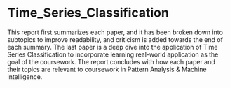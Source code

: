 # Time_Series_Classification
This report first summarizes each paper, and it has been broken down into subtopics to improve readability, and criticism is added towards the end of each summary. The last paper is a deep dive into the application of Time Series Classification to incorporate learning real-world application as the goal of the coursework. The report concludes with how each paper and their topics are relevant to coursework in Pattern Analysis &amp; Machine intelligence. 

